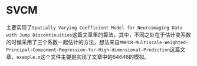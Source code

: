 # SVCM

主要实现了`Spatially Varying Coefficient Model for Neuroimaging Data with Jump Discontinuities`这篇文章里的算法，其中，不同之处在于估计变系数的时候采用了三个系数一起估计的方法，想法来自`MWPCR-Multiscale-Weighted-Principal-Component-Regression-for-High-dimensional-Prediction`这篇文章，`example.m`这个文件主要是实现了文章中的64*64*8的模拟。

